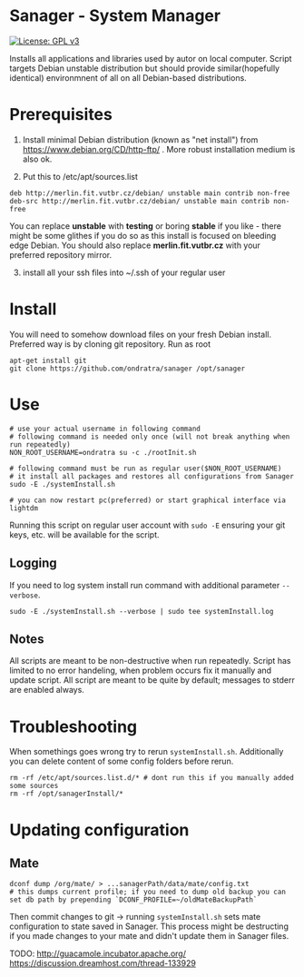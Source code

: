 # Sanager - System Manager

[![License: GPL v3](https://img.shields.io/badge/License-GPL%20v3-blue.svg)](http://www.gnu.org/licenses/gpl-3.0)

Installs all applications and libraries used by autor on local computer. Script targets Debian unstable distribution
but should provide similar(hopefully identical) environmnent of all on all Debian-based distributions.

# Prerequisites
1) Install minimal Debian distribution (known as "net install") from https://www.debian.org/CD/http-ftp/ .
More robust installation medium is also ok.

2) Put this to /etc/apt/sources.list
```
deb http://merlin.fit.vutbr.cz/debian/ unstable main contrib non-free
deb-src http://merlin.fit.vutbr.cz/debian/ unstable main contrib non-free
```
You can replace **unstable** with **testing** or boring **stable** if you like - there might be some glithes if you do so as this install is focused on bleeding edge Debian.
You should also replace **merlin.fit.vutbr.cz** with your preferred repository mirror.

3) install all your ssh files into ~/.ssh of your regular user

# Install
You will need to somehow download files on your fresh Debian install. Preferred way is by cloning git repository.
Run as root
```
apt-get install git
git clone https://github.com/ondratra/sanager /opt/sanager
```

# Use
```
# use your actual username in following command
# following command is needed only once (will not break anything when run repeatedly)
NON_ROOT_USERNAME=ondratra su -c ./rootInit.sh

# following command must be run as regular user($NON_ROOT_USERNAME)
# it install all packages and restores all configurations from Sanager
sudo -E ./systemInstall.sh

# you can now restart pc(preferred) or start graphical interface via
lightdm
```
Running this script on regular user account with `sudo -E` ensuring your git keys, etc. will be available for the script.

## Logging
If you need to log system install run command with additional parameter `--verbose`.
```
sudo -E ./systemInstall.sh --verbose | sudo tee systemInstall.log
```


## Notes
All scripts are meant to be non-destructive when run repeatedly.
Script has limited to no error handeling, when problem occurs fix it manually and update script.
All script are meant to be quite by default; messages to stderr are enabled always.

# Troubleshooting
When somethings goes wrong try to rerun `systemInstall.sh`.
Additionally you can delete content of some config folders before rerun.
```
rm -rf /etc/apt/sources.list.d/* # dont run this if you manually added some sources
rm -rf /opt/sanagerInstall/*
```

# Updating configuration

## Mate
```
dconf dump /org/mate/ > ...sanagerPath/data/mate/config.txt
# this dumps current profile; if you need to dump old backup you can set db path by prepending `DCONF_PROFILE=~/oldMateBackupPath`
```
Then commit changes to git -> running `systemInstall.sh` sets mate configuration to state saved in Sanager.
This process might be destructing if you made changes to your mate and didn't update them in Sanager files.






TODO:
http://guacamole.incubator.apache.org/
https://discussion.dreamhost.com/thread-133929

